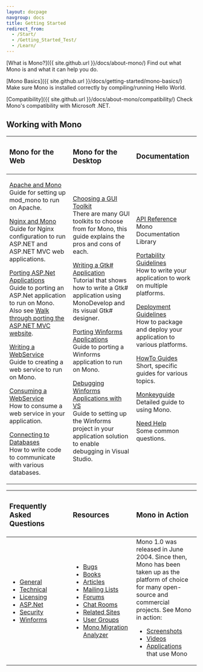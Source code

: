 ```yaml
---
layout: docpage
navgroup: docs
title: Getting Started
redirect_from:
  - /Start/
  - /Getting_Started_Test/
  - /Learn/
---
```


[What is Mono?]({{ site.github.url }}/docs/about-mono/)
 Find out what Mono is and what it can help you do.

[Mono Basics]({{ site.github.url }}/docs/getting-started/mono-basics/)
 Make sure Mono is installed correctly by compiling/running Hello World.

[Compatibility]({{ site.github.url }}/docs/about-mono/compatibility/)
 Check Mono's compatibility with Microsoft .NET.

Working with Mono
-----------------

<table>
<col width="33%" />
<col width="33%" />
<col width="33%" />
<thead>
<tr class="header">
<th align="left"><h3>Mono for the Web</h3></th>
<th align="left"><h3>Mono for the Desktop</h3></th>
<th align="left"><h3>Documentation</h3></th>
</tr>
</thead>
<tbody>
<tr class="odd">
<td align="left"><p><a href="{{ site.github.url }}/docs/web/mod_mono/">Apache and Mono</a> <br /> Guide for setting up mod_mono to run on Apache.</p>
<p><a href="{{ site.github.url }}/docs/web/fastcgi/nginx/">Nginx and Mono</a> <br /> Guide for Nginx configuration to run ASP.NET and ASP.NET MVC web applications.</p>
<p><a href="{{ site.github.url }}/docs/web/porting-aspnet-applications/">Porting ASP.Net Applications</a> <br /> Guide to porting an ASP.Net application to run on Mono. Also see <a href="http://www.integratedwebsystems.com/2010/02/walkthrough-porting-asp-net-mvc-website-to-mono-2-6-1-and-mysql-on-linux-apache-porting-to-mono-part-3-of-3/">Walk through porting the ASP.NET MVC website</a>.</p>
<p><a href="{{ site.github.url }}/old_site/Writing_a_WebService" title="Writing a WebService">Writing a WebService</a> <br /> Guide to creating a web service to run on Mono.</p>
<p><a href="{{ site.github.url }}/old_site/Consuming_a_WebService" title="Consuming a WebService">Consuming a WebService</a> <br /> How to consume a web service in your application.</p>
<p><a href="{{ site.github.url }}/docs/database-access/" title="Database Access">Connecting to Databases</a> <br /> How to write code to communicate with various databases.</p></td>
<td align="left"><p><a href="{{ site.github.url }}/docs/gui/gui-toolkits/" title="Gui Toolkits">Choosing a GUI Toolkit</a> <br /> There are many GUI toolkits to choose from for Mono, this guide explains the pros and cons of each.</p>
<p><a href="http://www.monodevelop.com/Stetic_GUI_Designer">Writing a Gtk# Application</a> <br /> Tutorial that shows how to write a Gtk# application using MonoDevelop and its visual Gtk# designer.</p>
<p><a href="{{ site.github.url }}/docs/gui/winforms/porting-winforms-applications/">Porting Winforms Applications</a> <br /> Guide to porting a Winforms application to run on Mono.</p>
<p><a href="{{ site.github.url }}/docs/gui/winforms/debugging-with-mwf/">Debugging Winforms Applications with VS</a> <br /> Guide to setting up the Winforms project in your application solution to enable debugging in Visual Studio.</p></td>
<td align="left"><p><a href="http://www.go-mono.com/docs/">API Reference</a> <br /> Mono Documentation Library</p>
<p><a href="{{ site.github.url }}/docs/getting-started/application-portability/">Portability Guidelines</a> <br /> How to write your application to work on multiple platforms.</p>
<p><a href="{{ site.github.url }}/docs/getting-started/application-deployment/">Deployment Guidelines</a> <br /> How to package and deploy your application to various platforms.</p>
<p><a href="{{ site.github.url }}/old_site/Howto" title="Howto">HowTo Guides</a> <br /> Short, specific guides for various topics.</p>
<p><a href="{{ site.github.url }}/old_site/Monkeyguide" title="Monkeyguide">Monkeyguide</a> <br /> Detailed guide to using Mono.</p>
<p><a href="{{ site.github.url }}/community/help/">Need Help</a> <br /> Some common questions.</p></td>
</tr>
</tbody>
</table>

<table>
<col width="33%" />
<col width="33%" />
<col width="33%" />
<thead>
<tr class="header">
<th align="left"><h3>Frequently Asked Questions</h3></th>
<th align="left"><h3>Resources</h3></th>
<th align="left"><h3>Mono in Action</h3></th>
</tr>
</thead>
<tbody>
<tr class="odd">
<td align="left"><ul>
<li><a href="{{ site.github.url }}/docs/faq/general/">General</a></li>
<li><a href="{{ site.github.url }}/docs/faq/technical/">Technical</a></li>
<li><a href="{{ site.github.url }}/docs/faq/licensing/">Licensing</a></li>
<li><a href="{{ site.github.url }}/docs/faq/aspnet/">ASP.Net</a></li>
<li><a href="{{ site.github.url }}/docs/faq/security/">Security</a></li>
<li><a href="{{ site.github.url }}/docs/faq/winforms/">Winforms</a></li>
</ul></td>
<td align="left"><ul>
<li><a href="{{ site.github.url }}/community/bugs/">Bugs</a></li>
<li><a href="{{ site.github.url }}/old_site/Books" title="Books">Books</a></li>
<li><a href="{{ site.github.url }}/old_site/Articles" title="Articles">Articles</a></li>
<li><a href="{{ site.github.url }}/community/help/mailing-lists/">Mailing Lists</a></li>
<li><a href="http://mono.1490590.n4.nabble.com/">Forums</a></li>
<li><a href="{{ site.github.url }}/community/help/irc/">Chat Rooms</a></li>
<li><a href="{{ site.github.url }}/old_site/Related_Mono_Sites" title="Related Mono Sites">Related Sites</a></li>
<li><a href="{{ site.github.url }}/old_site/User_Groups" title="User Groups">User Groups</a></li>
<li><a href="{{ site.github.url }}/docs/tools+libraries/tools/moma/">Mono Migration Analyzer</a></li>
</ul></td>
<td align="left">Mono 1.0 was released in June 2004. Since then, Mono has been taken up as the platform of choice for many open-source and commercial projects. See Mono in action:
<ul>
<li><a href="{{ site.github.url }}/docs/about-mono/showcase/screenshots/">Screenshots</a></li>
<li><a href="{{ site.github.url }}/old_site/Videos" title="Videos">Videos</a></li>
<li><a href="{{ site.github.url }}/docs/about-mono/showcase/software/">Applications</a> that use Mono</li>
</ul></td>
</tr>
</tbody>
</table>

